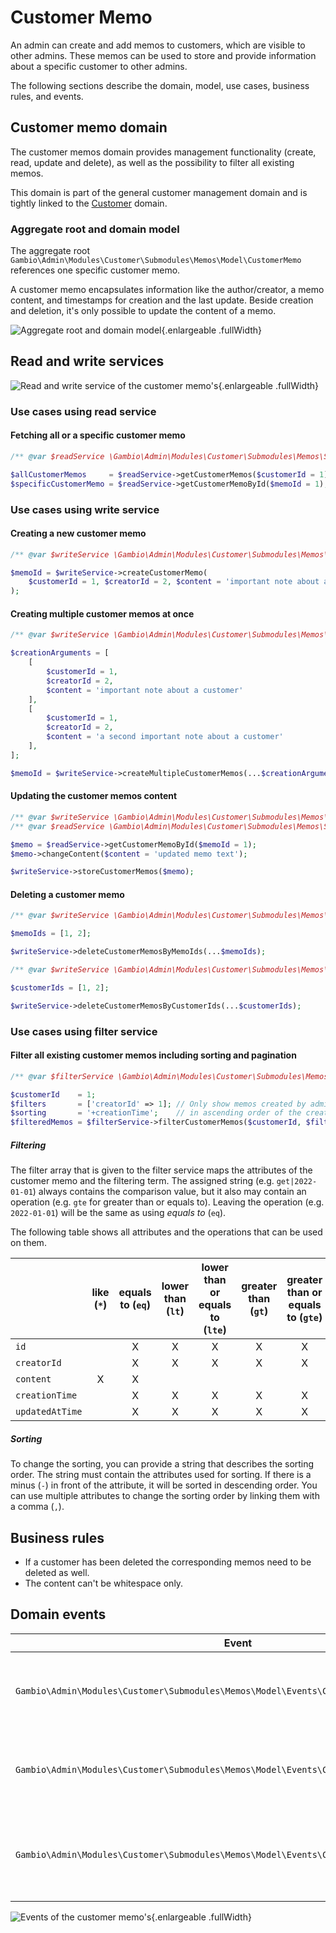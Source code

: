# Customer Memo


An admin can create and add memos to customers, which are visible to other admins. These memos can be used to store and
provide information about a specific customer to other admins.

The following sections describe the domain, model, use cases, business rules, and events.


## Customer memo domain


The customer memos domain provides management functionality (create, read, update and delete), as well as the
possibility to filter all existing memos.

This domain is part of the general customer management domain and is tightly linked to the [Customer] domain.


### Aggregate root and domain model


The aggregate root `Gambio\Admin\Modules\Customer\Submodules\Memos\Model\CustomerMemo` references one specific customer memo.

A customer memo encapsulates information like the author/creator, a memo content, and timestamps for creation and the
last update. Beside creation and deletion, it's only possible to update the content of a memo.

![Aggregate root and domain model](diagrams/customer-memo/model.png "Aggregate root and domain model"){.enlargeable .fullWidth}


## Read and write services

![Read and write service of the customer memo's](diagrams/customer-memo/services.png ""){.enlargeable .fullWidth}


### Use cases using read service


#### Fetching all or a specific customer memo

```php
/** @var $readService \Gambio\Admin\Modules\Customer\Submodules\Memos\Services\CustomerMemoReadService **/

$allCustomerMemos     = $readService->getCustomerMemos($customerId = 1);
$specificCustomerMemo = $readService->getCustomerMemoById($memoId = 1);
```


### Use cases using write service


#### Creating a new customer memo

```php
/** @var $writeService \Gambio\Admin\Modules\Customer\Submodules\Memos\Services\CustomerMemoWriteService **/

$memoId = $writeService->createCustomerMemo(
    $customerId = 1, $creatorId = 2, $content = 'important note about a customer'
);
```


#### Creating multiple customer memos at once

```php
/** @var $writeService \Gambio\Admin\Modules\Customer\Submodules\Memos\Services\CustomerMemoWriteService **/

$creationArguments = [
    [
        $customerId = 1, 
        $creatorId = 2, 
        $content = 'important note about a customer'    
    ],
    [
        $customerId = 1, 
        $creatorId = 2, 
        $content = 'a second important note about a customer'    
    ],
];

$memoId = $writeService->createMultipleCustomerMemos(...$creationArguments);
```

#### Updating the customer memos content

```php
/** @var $writeService \Gambio\Admin\Modules\Customer\Submodules\Memos\Services\CustomerMemoWriteService **/
/** @var $readService \Gambio\Admin\Modules\Customer\Submodules\Memos\Services\CustomerMemoReadService **/

$memo = $readService->getCustomerMemoById($memoId = 1);
$memo->changeContent($content = 'updated memo text');

$writeService->storeCustomerMemos($memo);
```


#### Deleting a customer memo

```php
/** @var $writeService \Gambio\Admin\Modules\Customer\Submodules\Memos\Services\CustomerMemoWriteService **/

$memoIds = [1, 2];

$writeService->deleteCustomerMemosByMemoIds(...$memoIds);
```

```php
/** @var $writeService \Gambio\Admin\Modules\Customer\Submodules\Memos\Services\CustomerMemoWriteService **/

$customerIds = [1, 2];

$writeService->deleteCustomerMemosByCustomerIds(...$customerIds);
```


### Use cases using filter service


#### Filter all existing customer memos including sorting and pagination

```php
/** @var $filterService \Gambio\Admin\Modules\Customer\Submodules\Memos\Services\CustomerMemoFilterService **/

$customerId    = 1;
$filters       = ['creatorId' => 1]; // Only show memos created by admin with ID 1
$sorting       = '+creationTime';    // in ascending order of the creation date
$filteredMemos = $filterService->filterCustomerMemos($customerId, $filters, $sorting);     
```


##### Filtering


The filter array that is given to the filter service maps the attributes of the customer memo and the filtering term.
The assigned string (e.g. `get|2022-01-01`) always contains the comparison value, but it also may contain an operation
(e.g. `gte` for greater than or equals to). Leaving the operation (e.g. `2022-01-01`) will be the same as using *equals
to* (`eq`).

The following table shows all attributes and the operations that can be used on them.


|                 | like (`*`) | equals to (`eq`) | lower than (`lt`) | lower than or equals to (`lte`) | greater than (`gt`) | greater than or equals to (`gte`) |
|-----------------|:----------:|:----------------:|:-----------------:|:-------------------------------:|:-------------------:|:---------------------------------:|
| `id`            |            |        X         |         X         |                X                |          X          |                 X                 |
| `creatorId`     |            |        X         |         X         |                X                |          X          |                 X                 |
| `content`       |     X      |        X         |                   |                                 |                     |                                   |
| `creationTime`  |            |        X         |         X         |                X                |          X          |                 X                 |
| `updatedAtTime` |            |        X         |         X         |                X                |          X          |                 X                 |

##### Sorting


To change the sorting, you can provide a string that describes the sorting order. The string must contain the attributes
used for sorting. If there is a minus (`-`) in front of the attribute, it will be sorted in descending order. You can
use multiple attributes to change the sorting order by linking them with a comma (`,`).


## Business rules

- If a customer has been deleted the corresponding memos need to be deleted as well.
- The content can't be whitespace only.


## Domain events

| Event                                                                        | Description                                                        |
|------------------------------------------------------------------------------|--------------------------------------------------------------------|
| `Gambio\Admin\Modules\Customer\Submodules\Memos\Model\Events\CustomerMemoCreated`         | Will be raised if a customer memo has been created.                |
| `Gambio\Admin\Modules\Customer\Submodules\Memos\Model\Events\CustomerMemoDeleted`         | Will be raised if a customer memo has been removed.                |
| `Gambio\Admin\Modules\Customer\Submodules\Memos\Model\Events\CustomerMemosContentUpdated` | Will be raised if the content of a customer memo has been updated. |

![Events of the customer memo's](diagrams/customer-memo/events.png "Events of the customer memo's"){.enlargeable .fullWidth}

[Customer]: ./customer.md